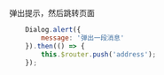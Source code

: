 弹出提示，然后跳转页面
```js
    Dialog.alert({
        message: '弹出一段消息'
    }).then(() => {
        this.$router.push('address');
    });
```
